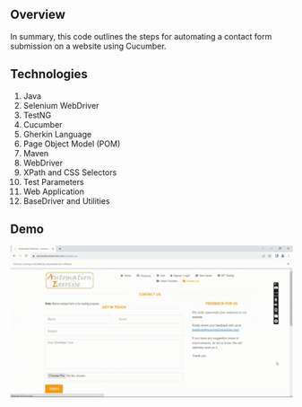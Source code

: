 ## Overview
In summary, this code outlines the steps for automating a contact form submission on a website using Cucumber.

## Technologies
1) Java
2) Selenium WebDriver
3) TestNG
4) Cucumber
5) Gherkin Language
6) Page Object Model (POM)
7) Maven
8) WebDriver
9) XPath and CSS Selectors
10) Test Parameters
11) Web Application
12) BaseDriver and Utilities

## Demo
<img src="https://github.com/TunahanBoyaci/ContactUsByDataTable/blob/main/src/10.10.2023_16.15.42_REC.gif">
